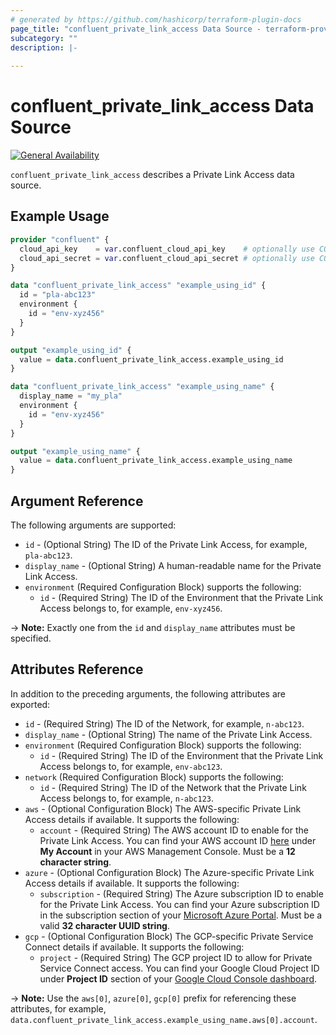 ```yaml
---
# generated by https://github.com/hashicorp/terraform-plugin-docs
page_title: "confluent_private_link_access Data Source - terraform-provider-confluent"
subcategory: ""
description: |-
  
---
```


# confluent_private_link_access Data Source

[![General Availability](https://img.shields.io/badge/Lifecycle%20Stage-General%20Availability-%2345c6e8)](https://docs.confluent.io/cloud/current/api.html#section/Versioning/API-Lifecycle-Policy)

`confluent_private_link_access` describes a Private Link Access data source.

## Example Usage

```terraform
provider "confluent" {
  cloud_api_key    = var.confluent_cloud_api_key    # optionally use CONFLUENT_CLOUD_API_KEY env var
  cloud_api_secret = var.confluent_cloud_api_secret # optionally use CONFLUENT_CLOUD_API_SECRET env var
}

data "confluent_private_link_access" "example_using_id" {
  id = "pla-abc123"
  environment {
    id = "env-xyz456"
  }
}

output "example_using_id" {
  value = data.confluent_private_link_access.example_using_id
}

data "confluent_private_link_access" "example_using_name" {
  display_name = "my_pla"
  environment {
    id = "env-xyz456"
  }
}

output "example_using_name" {
  value = data.confluent_private_link_access.example_using_name
}
```

<!-- schema generated by tfplugindocs -->
## Argument Reference

The following arguments are supported:

- `id` - (Optional String) The ID of the Private Link Access, for example, `pla-abc123`.
- `display_name` - (Optional String) A human-readable name for the Private Link Access.
- `environment` (Required Configuration Block) supports the following:
  - `id` - (Required String) The ID of the Environment that the Private Link Access belongs to, for example, `env-xyz456`.

-> **Note:** Exactly one from the `id` and `display_name` attributes must be specified.

## Attributes Reference

In addition to the preceding arguments, the following attributes are exported:

- `id` - (Required String) The ID of the Network, for example, `n-abc123`.
- `display_name` - (Optional String) The name of the Private Link Access.
- `environment` (Required Configuration Block) supports the following:
  - `id` - (Required String) The ID of the Environment that the Private Link Access belongs to, for example, `env-abc123`.
- `network` (Required Configuration Block) supports the following:
  - `id` - (Required String) The ID of the Network that the Private Link Access belongs to, for example, `n-abc123`.
- `aws` - (Optional Configuration Block) The AWS-specific Private Link Access details if available. It supports the following:
  - `account` - (Required String) The AWS account ID to enable for the Private Link Access. You can find your AWS account ID [here](https://console.aws.amazon.com/billing/home?#/account) under **My Account** in your AWS Management Console. Must be a **12 character string**.
- `azure` - (Optional Configuration Block) The Azure-specific Private Link Access details if available. It supports the following:
  - `subscription` - (Required String) The Azure subscription ID to enable for the Private Link Access. You can find your Azure subscription ID in the subscription section of your [Microsoft Azure Portal](https://portal.azure.com/#blade/Microsoft_Azure_Billing/SubscriptionsBlade). Must be a valid **32 character UUID string**.
- `gcp` - (Optional Configuration Block) The GCP-specific Private Service Connect details if available. It supports the following:
  - `project` - (Required String) The GCP project ID to allow for Private Service Connect access. You can find your Google Cloud Project ID under **Project ID** section of your [Google Cloud Console dashboard](https://console.cloud.google.com/home/dashboard).

-> **Note:** Use the `aws[0]`, `azure[0]`, `gcp[0]` prefix for referencing these attributes, for example, `data.confluent_private_link_access.example_using_name.aws[0].account`.
